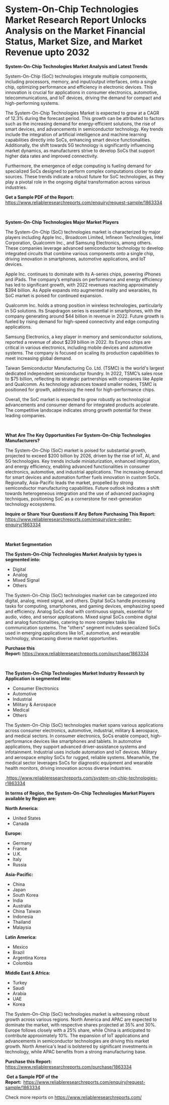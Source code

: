 <p><h1>System-On-Chip Technologies Market Research Report Unlocks Analysis on the Market Financial Status, Market Size, and Market Revenue upto 2032</h1></p><p><strong>System-On-Chip Technologies Market Analysis and Latest Trends</strong></p>
<p><p>System-On-Chip (SoC) technologies integrate multiple components, including processors, memory, and input/output interfaces, onto a single chip, optimizing performance and efficiency in electronic devices. This innovation is crucial for applications in consumer electronics, automotive, telecommunications, and IoT devices, driving the demand for compact and high-performing systems.</p><p>The System-On-Chip Technologies Market is expected to grow at a CAGR of 12.3% during the forecast period. This growth can be attributed to factors such as the increasing demand for energy-efficient solutions, the rise of smart devices, and advancements in semiconductor technology. Key trends include the integration of artificial intelligence and machine learning capabilities directly into SoCs, enhancing smart device functionalities. Additionally, the shift towards 5G technology is significantly influencing market dynamics, as manufacturers strive to develop SoCs that support higher data rates and improved connectivity. </p><p>Furthermore, the emergence of edge computing is fueling demand for specialized SoCs designed to perform complex computations closer to data sources. These trends indicate a robust future for SoC technologies, as they play a pivotal role in the ongoing digital transformation across various industries.</p></p>
<p><strong>Get a Sample PDF of the Report:&nbsp;</strong> <a href="https://www.reliableresearchreports.com/enquiry/request-sample/1863334?utm_campaign=2111&utm_medium=2&utm_source=Github&utm_content=ia&utm_term=27032025&utm_id=system-on-chip-technologies">https://www.reliableresearchreports.com/enquiry/request-sample/1863334</a></p>
<p>&nbsp;</p>
<p><strong>System-On-Chip Technologies Major Market Players</strong></p>
<p><p>The System-On-Chip (SoC) technologies market is characterized by major players including Apple Inc., Broadcom Limited, Infineon Technologies, Intel Corporation, Qualcomm Inc., and Samsung Electronics, among others. These companies leverage advanced semiconductor technology to develop integrated circuits that combine various components onto a single chip, driving innovation in smartphones, automotive applications, and IoT devices.</p><p>Apple Inc. continues to dominate with its A-series chips, powering iPhones and iPads. The company’s emphasis on performance and energy efficiency has led to significant growth, with 2022 revenues reaching approximately $394 billion. As Apple expands into augmented reality and wearables, its SoC market is poised for continued expansion.</p><p>Qualcomm Inc. holds a strong position in wireless technologies, particularly in 5G solutions. Its Snapdragon series is essential in smartphones, with the company generating around $44 billion in revenue in 2022. Future growth is fueled by rising demand for high-speed connectivity and edge computing applications.</p><p>Samsung Electronics, a key player in memory and semiconductor solutions, reported a revenue of about $239 billion in 2022. Its Exynos chips are critical in various electronics, including mobile devices and automotive systems. The company is focused on scaling its production capabilities to meet increasing global demand.</p><p>Taiwan Semiconductor Manufacturing Co. Ltd. (TSMC) is the world's largest dedicated independent semiconductor foundry. In 2022, TSMC’s sales rose to $75 billion, reflecting its strategic partnerships with companies like Apple and Qualcomm. As technology advances toward smaller nodes, TSMC is positioned for growth, addressing the need for high-performance chips.</p><p>Overall, the SoC market is expected to grow robustly as technological advancements and consumer demand for integrated products accelerate. The competitive landscape indicates strong growth potential for these leading companies.</p></p>
<p>&nbsp;</p>
<p><strong>What Are The Key Opportunities For System-On-Chip Technologies Manufacturers?</strong></p>
<p><p>The System-On-Chip (SoC) market is poised for substantial growth, projected to exceed $200 billion by 2026, driven by the rise of IoT, AI, and 5G technologies. Key trends include miniaturization, enhanced integration, and energy efficiency, enabling advanced functionalities in consumer electronics, automotive, and industrial applications. The increasing demand for smart devices and automation further fuels innovation in custom SoCs. Regionally, Asia-Pacific leads the market, propelled by strong semiconductor manufacturing capabilities. Future outlook indicates a shift towards heterogeneous integration and the use of advanced packaging techniques, positioning SoC as a cornerstone for next-generation technology ecosystems.</p></p>
<p><strong>Inquire or Share Your Questions If Any Before Purchasing This Report:</strong> <a href="https://www.reliableresearchreports.com/enquiry/pre-order-enquiry/1863334?utm_campaign=2111&utm_medium=2&utm_source=Github&utm_content=ia&utm_term=27032025&utm_id=system-on-chip-technologies">https://www.reliableresearchreports.com/enquiry/pre-order-enquiry/1863334</a></p>
<p>&nbsp;</p>
<p><strong>Market Segmentation</strong></p>
<p><strong>The System-On-Chip Technologies Market Analysis by types is segmented into:</strong></p>
<p><ul><li>Digital</li><li>Analog</li><li>Mixed Signal</li><li>Others</li></ul></p>
<p><p>The System-On-Chip (SoC) technologies market can be categorized into digital, analog, mixed signal, and others. Digital SoCs handle processing tasks for computing, smartphones, and gaming devices, emphasizing speed and efficiency. Analog SoCs deal with continuous signals, essential for audio, video, and sensor applications. Mixed signal SoCs combine digital and analog functionalities, catering to more complex tasks like communication systems. The "others" segment includes specialized SoCs used in emerging applications like IoT, automotive, and wearable technology, showcasing diverse market opportunities.</p></p>
<p><strong>Purchase this Report:&nbsp;</strong><a href="https://www.reliableresearchreports.com/purchase/1863334?utm_campaign=2111&utm_medium=2&utm_source=Github&utm_content=ia&utm_term=27032025&utm_id=system-on-chip-technologies">https://www.reliableresearchreports.com/purchase/1863334</a></p>
<p>&nbsp;</p>
<p><strong>The System-On-Chip Technologies Market Industry Research by Application is segmented into:</strong></p>
<p><ul><li>Consumer Electronics</li><li>Automotive</li><li>Industrial</li><li>Military & Aerospace</li><li>Medical</li><li>Others</li></ul></p>
<p><p>The System-On-Chip (SoC) technologies market spans various applications across consumer electronics, automotive, industrial, military & aerospace, and medical sectors. In consumer electronics, SoCs enable compact, high-performance devices like smartphones and tablets. In automotive applications, they support advanced driver-assistance systems and infotainment. Industrial uses include automation and IoT devices. Military and aerospace employ SoCs for rugged, reliable systems. Meanwhile, the medical sector leverages SoCs for diagnostic equipment and wearable health monitors, driving innovation across diverse industries.</p></p>
<p><a href="https://www.reliableresearchreports.com/system-on-chip-technologies-r1863334?utm_campaign=2111&utm_medium=2&utm_source=Github&utm_content=ia&utm_term=27032025&utm_id=system-on-chip-technologies">&nbsp;https://www.reliableresearchreports.com/system-on-chip-technologies-r1863334</a></p>
<p><strong>In terms of Region, the System-On-Chip Technologies Market Players available by Region are:</strong></p>
<p>
    <p> <strong> North America: </strong>
        <ul>
            <li>United States</li>
            <li>Canada</li>
        </ul>
        </p> 
    <p> <strong> Europe: </strong>
        <ul>
            <li>Germany</li>
            <li>France</li>
            <li>U.K.</li>
            <li>Italy</li>
            <li>Russia</li>
        </ul>
        </p> 
    <p> <strong> Asia-Pacific: </strong>
        <ul>
            <li>China</li>
            <li>Japan</li>
            <li>South Korea</li>
            <li>India</li>
            <li>Australia</li>
            <li>China Taiwan</li>
            <li>Indonesia</li>
            <li>Thailand</li>
            <li>Malaysia</li>
        </ul>
        </p> 
    <p> <strong> Latin America: </strong>
        <ul>
            <li>Mexico</li>
            <li>Brazil</li>
            <li>Argentina Korea</li>
            <li>Colombia</li>
        </ul>
        </p> 
    <p> <strong> Middle East & Africa: </strong>
        <ul>
            <li>Turkey</li>
            <li>Saudi</li>
            <li>Arabia</li>
            <li>UAE</li>
            <li>Korea</li>
        </ul>
    </p>
    </p>
<p><p>The System-On-Chip (SoC) technologies market is witnessing robust growth across various regions. North America and APAC are expected to dominate the market, with respective shares projected at 35% and 30%. Europe follows closely with a 25% share, while China is anticipated to contribute approximately 10%. The expansion of IoT applications and advancements in semiconductor technologies are driving this market growth. North America's lead is bolstered by significant investments in technology, while APAC benefits from a strong manufacturing base.</p></p>
<p><strong>Purchase this Report: </strong><a href="https://www.reliableresearchreports.com/purchase/1863334?utm_campaign=2111&utm_medium=2&utm_source=Github&utm_content=ia&utm_term=27032025&utm_id=system-on-chip-technologies">https://www.reliableresearchreports.com/purchase/1863334</a></p>
<p>&nbsp;<strong>Get a Sample PDF of the Report:&nbsp;&nbsp;</strong><a href="https://www.reliableresearchreports.com/enquiry/request-sample/1863334?utm_campaign=2111&utm_medium=2&utm_source=Github&utm_content=ia&utm_term=27032025&utm_id=system-on-chip-technologies">https://www.reliableresearchreports.com/enquiry/request-sample/1863334</a></p>
<p><strong></strong></p>
<p>Check more reports on <a href="https://www.reliableresearchreports.com/?utm_campaign=2111&utm_medium=2&utm_source=Github&utm_content=ia&utm_term=27032025&utm_id=system-on-chip-technologies">https://www.reliableresearchreports.com/</a></p>